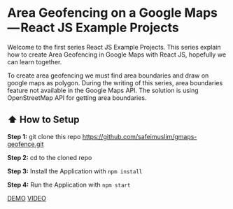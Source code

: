# Area Geofencing on a Google Maps — React JS Example Projects

Welcome to the first series React JS Example Projects. This series explain how to create Area Geofencing in Google Maps with React JS, hopefully we can learn together.

To create area geofencing we must find area boundaries and draw on google maps as polygon. During the writing of this series, area boundaries feature not available in the Google Maps API. The solution is using OpenStreetMap API for getting area boundaries.

## :arrow_up: How to Setup

**Step 1:** git clone this repo https://github.com/safeimuslim/gmaps-geofence.git

**Step 2:** cd to the cloned repo

**Step 3:** Install the Application with `npm install`

**Step 4:** Run the Application with `npm start`

[DEMO](https://safeimuslim.github.io/gmaps-geofence/)
[VIDEO](https://www.youtube.com/edit?o=U&video_id=hLaRG0uZPWc)
